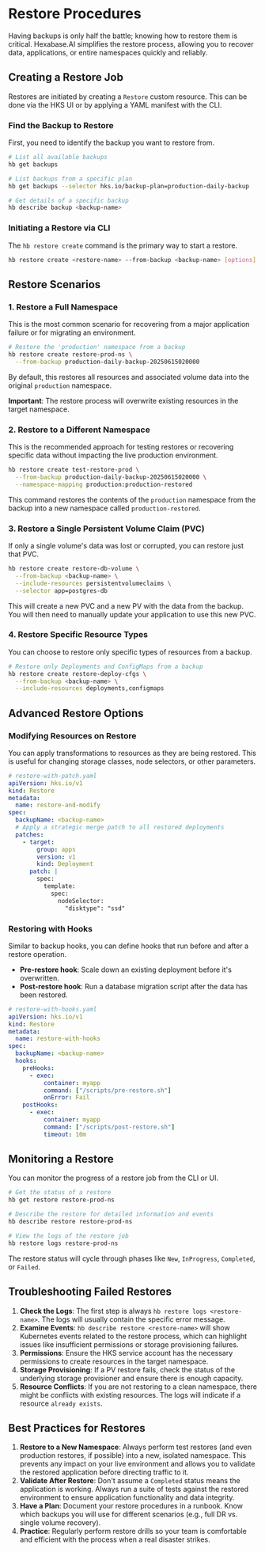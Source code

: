 # Restore Procedures

Having backups is only half the battle; knowing how to restore them is critical. Hexabase.AI simplifies the restore process, allowing you to recover data, applications, or entire namespaces quickly and reliably.

## Creating a Restore Job

Restores are initiated by creating a `Restore` custom resource. This can be done via the HKS UI or by applying a YAML manifest with the CLI.

### Find the Backup to Restore

First, you need to identify the backup you want to restore from.

```bash
# List all available backups
hb get backups

# List backups from a specific plan
hb get backups --selector hks.io/backup-plan=production-daily-backup

# Get details of a specific backup
hb describe backup <backup-name>
```

### Initiating a Restore via CLI

The `hb restore create` command is the primary way to start a restore.

```bash
hb restore create <restore-name> --from-backup <backup-name> [options]
```

## Restore Scenarios

### 1. Restore a Full Namespace

This is the most common scenario for recovering from a major application failure or for migrating an environment.

```bash
# Restore the 'production' namespace from a backup
hb restore create restore-prod-ns \
  --from-backup production-daily-backup-20250615020000
```

By default, this restores all resources and associated volume data into the original `production` namespace.

**Important**: The restore process will overwrite existing resources in the target namespace.

### 2. Restore to a Different Namespace

This is the recommended approach for testing restores or recovering specific data without impacting the live production environment.

```bash
hb restore create test-restore-prod \
  --from-backup production-daily-backup-20250615020000 \
  --namespace-mapping production:production-restored
```

This command restores the contents of the `production` namespace from the backup into a new namespace called `production-restored`.

### 3. Restore a Single Persistent Volume Claim (PVC)

If only a single volume's data was lost or corrupted, you can restore just that PVC.

```bash
hb restore create restore-db-volume \
  --from-backup <backup-name> \
  --include-resources persistentvolumeclaims \
  --selector app=postgres-db
```

This will create a new PVC and a new PV with the data from the backup. You will then need to manually update your application to use this new PVC.

### 4. Restore Specific Resource Types

You can choose to restore only specific types of resources from a backup.

```bash
# Restore only Deployments and ConfigMaps from a backup
hb restore create restore-deploy-cfgs \
  --from-backup <backup-name> \
  --include-resources deployments,configmaps
```

## Advanced Restore Options

### Modifying Resources on Restore

You can apply transformations to resources as they are being restored. This is useful for changing storage classes, node selectors, or other parameters.

```yaml
# restore-with-patch.yaml
apiVersion: hks.io/v1
kind: Restore
metadata:
  name: restore-and-modify
spec:
  backupName: <backup-name>
  # Apply a strategic merge patch to all restored deployments
  patches:
    - target:
        group: apps
        version: v1
        kind: Deployment
      patch: |
        spec:
          template:
            spec:
              nodeSelector:
                "disktype": "ssd"
```

### Restoring with Hooks

Similar to backup hooks, you can define hooks that run before and after a restore operation.

- **Pre-restore hook**: Scale down an existing deployment before it's overwritten.
- **Post-restore hook**: Run a database migration script after the data has been restored.

```yaml
# restore-with-hooks.yaml
apiVersion: hks.io/v1
kind: Restore
metadata:
  name: restore-with-hooks
spec:
  backupName: <backup-name>
  hooks:
    preHooks:
      - exec:
          container: myapp
          command: ["/scripts/pre-restore.sh"]
          onError: Fail
    postHooks:
      - exec:
          container: myapp
          command: ["/scripts/post-restore.sh"]
          timeout: 10m
```

## Monitoring a Restore

You can monitor the progress of a restore job from the CLI or UI.

```bash
# Get the status of a restore
hb get restore restore-prod-ns

# Describe the restore for detailed information and events
hb describe restore restore-prod-ns

# View the logs of the restore job
hb restore logs restore-prod-ns
```

The restore status will cycle through phases like `New`, `InProgress`, `Completed`, or `Failed`.

## Troubleshooting Failed Restores

1.  **Check the Logs**: The first step is always `hb restore logs <restore-name>`. The logs will usually contain the specific error message.
2.  **Examine Events**: `hb describe restore <restore-name>` will show Kubernetes events related to the restore process, which can highlight issues like insufficient permissions or storage provisioning failures.
3.  **Permissions**: Ensure the HKS service account has the necessary permissions to create resources in the target namespace.
4.  **Storage Provisioning**: If a PV restore fails, check the status of the underlying storage provisioner and ensure there is enough capacity.
5.  **Resource Conflicts**: If you are not restoring to a clean namespace, there might be conflicts with existing resources. The logs will indicate if a resource `already exists`.

## Best Practices for Restores

1.  **Restore to a New Namespace**: Always perform test restores (and even production restores, if possible) into a new, isolated namespace. This prevents any impact on your live environment and allows you to validate the restored application before directing traffic to it.
2.  **Validate After Restore**: Don't assume a `Completed` status means the application is working. Always run a suite of tests against the restored environment to ensure application functionality and data integrity.
3.  **Have a Plan**: Document your restore procedures in a runbook. Know which backups you will use for different scenarios (e.g., full DR vs. single volume recovery).
4.  **Practice**: Regularly perform restore drills so your team is comfortable and efficient with the process when a real disaster strikes.
